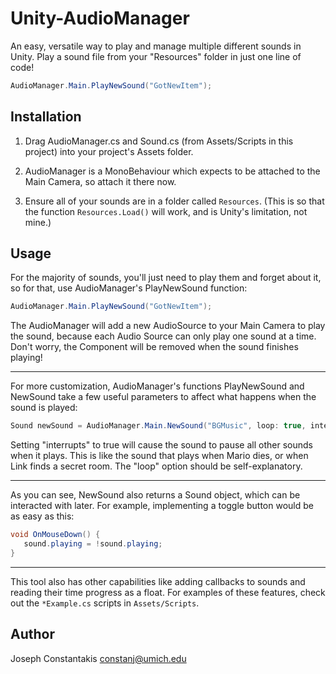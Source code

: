 Unity-AudioManager
==================

An easy, versatile way to play and manage multiple different sounds in Unity.
Play a sound file from your "Resources" folder in just one line of code!
```csharp
AudioManager.Main.PlayNewSound("GotNewItem");
```

Installation
--------------

1. Drag AudioManager.cs and Sound.cs (from Assets/Scripts in this project) into your project's Assets folder.

2. AudioManager is a MonoBehaviour which expects to be attached to the Main Camera, so attach it there now.

3. Ensure all of your sounds are in a folder called `Resources`. (This is so that the function `Resources.Load()` will work, and is Unity's limitation, not mine.)


Usage
---------

For the majority of sounds, you'll just need to play them and forget about it, so for that, use AudioManager's PlayNewSound function:

```csharp
AudioManager.Main.PlayNewSound("GotNewItem");
```

The AudioManager will add a new AudioSource to your Main Camera to play the sound, because each Audio Source can only play one sound at a time. Don't worry, the Component will be removed when the sound finishes playing!

---

For more customization, AudioManager's functions PlayNewSound and NewSound take a few useful parameters to affect what happens when the sound is played:

```csharp
Sound newSound = AudioManager.Main.NewSound("BGMusic", loop: true, interrupts: false);
```

Setting "interrupts" to true will cause the sound to pause all other sounds when it plays. This is like the sound that plays when Mario dies, or when Link finds a secret room. The "loop" option should be self-explanatory.

---

As you can see, NewSound also returns a Sound object, which can be interacted with later. For example, implementing a toggle button would be as easy as this:

 ```csharp
void OnMouseDown() {
    sound.playing = !sound.playing;
}
```

---

This tool also has other capabilities like adding callbacks to sounds and reading their time progress as a float. For examples of these features, check out the `*Example.cs` scripts in `Assets/Scripts`.

Author
---------
Joseph Constantakis
constanj@umich.edu

